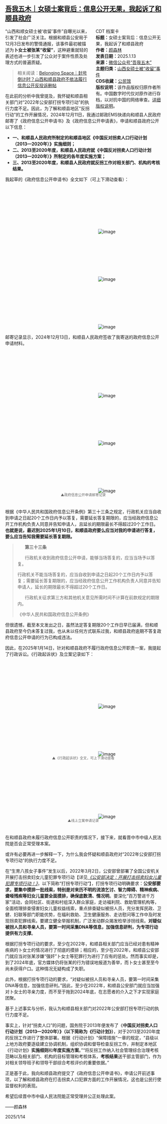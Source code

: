 <!--1737225046000-->
[吾我五木｜女硕士案背后：信息公开无果，我起诉了和顺县政府](https://chinadigitaltimes.net/chinese/715192.html)
------

<div style="width:42%;float:right;padding-left:20px"><div class="su-spoiler su-spoiler-style-fancy su-spoiler-icon-chevron-circle" data-scroll-offset="0" data-anchor-in-url="no"><div class="su-spoiler-title" tabindex="0" role="button"><span class="su-spoiler-icon"></span>CDT 档案卡</div><div class="su-spoiler-content su-u-clearfix su-u-trim"><strong>标题：</strong>女硕士案背后：信息公开无果，我起诉了和顺县政府<br><strong>作者：</strong><a href="https://chinadigitaltimes.net/space/吾我五木" target="_blank">颜森林</a><br><strong>发表日期：</strong>2025.1.13<br><strong>来源：</strong><a href="https://web.archive.org/web/20250118164047/https://mp.weixin.qq.com/s/rRF0poO3mJtL2WdO5ZL66g" target="_blank">微信公众号“吾我五木”</a><br><strong>主题归类：</strong><a href="https://chinadigitaltimes.net/space/山西女硕士被“收留”事件" target="_blank">山西女硕士被“收留”事件</a><br><strong>CDS收藏：</strong><a href="https://chinadigitaltimes.net/space/%E5%85%AC%E6%B0%91%E9%A6%86" target="_blank" rel="noopener">公民馆</a><br><strong>版权说明：</strong>该作品版权归原作者所有。中国数字时代仅对原作进行存档，以对抗中国的网络审查。<a href="https://chinadigitaltimes.net/chinese/copyright">详细版权说明</a>。</div></div></div><p>“山西和顺女硕士被‘收留’事件”自曝光以来，引发了社会广泛关注。根据和顺县公安局于12月3日发布的警情通报，该事件最初被描述为<strong>卜女士被张某“收留”</strong>，这种避重就轻的表述也进一步引发了公众对于案件性质及处理方式的普遍质疑。</p><blockquote><p>相关阅读：<a href="https://chinadigitaltimes.net/chinese/715186.html" title="Belonging Space｜封号倒计时？山西和顺县政府不依法履行信息公开反投诉删帖">Belonging Space｜封号倒计时？山西和顺县政府不依法履行信息公开反投诉删帖</a></p></blockquote><p>在此前的分析中我曾提及，我怀疑和顺县相关部门对“2022年公安部打拐专项行动”的执行力度不足。因此，为了解和顺县地区“反拐行动”的工作开展情况，2024年12月11日，我通过邮政EMS快递向和顺县人民政府邮寄了《政府信息公开申请书》及《政府信息公开申请表》，申请和顺县政府公开以下信息：</p><ul><li><strong>一、和顺县人民政府所制定的和顺县地区《中国反对拐卖人口行动计划（2013—2020年）》实施细则；</strong></li><li><strong>二、2013至2020年度，和顺县人民政府就《中国反对拐卖人口行动计划（2013—2020年）》所制定的各年度实施方案；</strong></li><li><strong>三、2013至2020年度，和顺县人民政府就反拐工作对相关部门、机构的考核结果。</strong></li></ul><p>我起草的《政府信息公开申请书》全文如下（可上下滑动查看）：</p><p><img decoding="async" src="data:image/svg+xml,%3Csvg%20xmlns='http://www.w3.org/2000/svg'%20viewBox='0%200%200%200'%3E%3C/svg%3E" alt="image" data-lazy-src="https://chinadigitaltimes.net/chinese/files/2025/01/post-715192-678bdb2c59f78.png"><noscript><img decoding="async" src="https://chinadigitaltimes.net/chinese/files/2025/01/post-715192-678bdb2c59f78.png" alt="image"></noscript><br><img decoding="async" src="data:image/svg+xml,%3Csvg%20xmlns='http://www.w3.org/2000/svg'%20viewBox='0%200%200%200'%3E%3C/svg%3E" alt="image" data-lazy-src="https://chinadigitaltimes.net/chinese/files/2025/01/post-715192-678bdb2c6948c.png"><noscript><img decoding="async" src="https://chinadigitaltimes.net/chinese/files/2025/01/post-715192-678bdb2c6948c.png" alt="image"></noscript><br><img decoding="async" src="data:image/svg+xml,%3Csvg%20xmlns='http://www.w3.org/2000/svg'%20viewBox='0%200%200%200'%3E%3C/svg%3E" alt="image" data-lazy-src="https://chinadigitaltimes.net/chinese/files/2025/01/post-715192-678bdb2c74fde.png"><noscript><img decoding="async" src="https://chinadigitaltimes.net/chinese/files/2025/01/post-715192-678bdb2c74fde.png" alt="image"></noscript></p><p>邮寄记录显示，2024年12月13日，和顺县人民政府签收了我寄送的政府信息公开申请材料。</p><p><img decoding="async" src="data:image/svg+xml,%3Csvg%20xmlns='http://www.w3.org/2000/svg'%20viewBox='0%200%200%200'%3E%3C/svg%3E" alt="image" data-lazy-src="https://chinadigitaltimes.net/chinese/files/2025/01/post-715192-678bdb2c7d76f."><noscript><img decoding="async" src="https://chinadigitaltimes.net/chinese/files/2025/01/post-715192-678bdb2c7d76f." alt="image"></noscript><br><img decoding="async" src="data:image/svg+xml,%3Csvg%20xmlns='http://www.w3.org/2000/svg'%20viewBox='0%200%200%200'%3E%3C/svg%3E" alt="image" data-lazy-src="https://chinadigitaltimes.net/chinese/files/2025/01/post-715192-678bdb2c845bc."><noscript><img decoding="async" src="https://chinadigitaltimes.net/chinese/files/2025/01/post-715192-678bdb2c845bc." alt="image"></noscript><br><img decoding="async" src="data:image/svg+xml,%3Csvg%20xmlns='http://www.w3.org/2000/svg'%20viewBox='0%200%200%200'%3E%3C/svg%3E" alt="image" data-lazy-src="https://chinadigitaltimes.net/chinese/files/2025/01/post-715192-678bdb2c8d02a."><noscript><img decoding="async" src="https://chinadigitaltimes.net/chinese/files/2025/01/post-715192-678bdb2c8d02a." alt="image"></noscript></p><span style="font-size: 0.8em;color: #666;display: block;text-align: center;margin-bottom:32px; margin-top: -20px;line-height:22px;">▲政府信息公开申请邮寄记录</span><p>根据《中华人民共和国政府信息公开条例》第三十三条之规定，行政机关应当自收到申请之日起20个工作日内予以答复，需要延长答复期限的，应当经政府信息公开工作机构负责人同意并告知申请人，且延长的期限最长不得超过20个工作日。<strong>也就是说，最迟到2025年1月10日，和顺县政府要么应当对我的申请进行答复，要么应当告知我需要延长答复期限。</strong></p><blockquote><p>&nbsp; &nbsp; &nbsp; <strong>第三十三条</strong></p><p>&nbsp; &nbsp; &nbsp; 行政机关收到政府信息公开申请，能够当场答复的，应当当场予以答复。</p><p>行政机关不能当场答复的，应当自收到申请之日起20个工作日内予以答复；需要延长答复期限的，应当经政府信息公开工作机构负责人同意并告知申请人，延长的期限最长不得超过20个工作日。</p><p>&nbsp; &nbsp; &nbsp; 行政机关征求第三方和其他机关意见所需时间不计算在前款规定的期限内。</p><p>《中华人民共和国政府信息公开条例》</p></blockquote><p>但很遗憾，截至本文发出之日，虽然法定答复期限20个工作日早已届满，但和顺县政府至今仍未答复过我，也从未以任何方式联系过我，和顺县政府逾期不答复政府信息公开申请的行为已构成违法。</p><p>因此，在2025年1月14日，针对和顺县政府不履行政府信息公开职责一案，我提起了行政诉讼。《行政起诉状》及立案记录如下：</p><p><img decoding="async" src="data:image/svg+xml,%3Csvg%20xmlns='http://www.w3.org/2000/svg'%20viewBox='0%200%200%200'%3E%3C/svg%3E" alt="image" data-lazy-src="https://chinadigitaltimes.net/chinese/files/2025/01/post-715192-678bdb2c9aa32.png"><noscript><img decoding="async" src="https://chinadigitaltimes.net/chinese/files/2025/01/post-715192-678bdb2c9aa32.png" alt="image"></noscript><br><img decoding="async" src="data:image/svg+xml,%3Csvg%20xmlns='http://www.w3.org/2000/svg'%20viewBox='0%200%200%200'%3E%3C/svg%3E" alt="image" data-lazy-src="https://chinadigitaltimes.net/chinese/files/2025/01/post-715192-678bdb2ca7ad8.png"><noscript><img decoding="async" src="https://chinadigitaltimes.net/chinese/files/2025/01/post-715192-678bdb2ca7ad8.png" alt="image"></noscript></p><span style="font-size: 0.8em;color: #666;display: block;text-align: center;margin-bottom:32px; margin-top: -20px;line-height:22px;">▲《行政起诉状》全文，可上下滑动查看</span><p><img decoding="async" src="data:image/svg+xml,%3Csvg%20xmlns='http://www.w3.org/2000/svg'%20viewBox='0%200%200%200'%3E%3C/svg%3E" alt="image" data-lazy-src="https://chinadigitaltimes.net/chinese/files/2025/01/post-715192-678bdb2cb002f."><noscript><img decoding="async" src="https://chinadigitaltimes.net/chinese/files/2025/01/post-715192-678bdb2cb002f." alt="image"></noscript></p><span style="font-size: 0.8em;color: #666;display: block;text-align: center;margin-bottom:32px; margin-top: -20px;line-height:22px;">▲线上立案申请记录</span><p>在和顺县政府未履行政府信息公开职责的情况下，接下来，就看晋中市中级人民法院是否会正常受理本案。</p><p>或许有必要再进一步解释一下，为什么我会怀疑和顺县政府对“2022年公安部打拐专项行动”的执行力度不足。</p><p>在“生育八孩女子事件”发生以后，2022年3月2日，公安部曾部署了全国公安机关开展打击拐卖妇女儿童犯罪专项行动【详见<a href="https://mp.weixin.qq.com/s?__biz=MzAwMzMxMDUxNg==\&amp;mid=2650313563\&amp;idx=1\&amp;sn=7e5cb5e0f4e64e41a9a8c0f8c77f1061\&amp;scene=21#wechat_redirect"><em>《公安部决定：开展打击拐卖妇女儿童犯罪专项行动！》</em></a>，以下简称“打拐专项行动”】，打拐专项行动明确要求：<strong>公安部要求，要集中摸排一批线索，特别是对来历不明的流浪乞讨、智力障碍、精神疾病、聋哑残疾等妇女儿童要全面摸排，确保底数清、情况明</strong>。要深化“百万警进千万家”活动，会同社区、街道和村组深入群众家庭，走访福利院、救助管理机构等，全面梳理排查侵害妇女儿童权益线索，重点排查疑似被拐人员，充分发挥民政、卫健、妇联等部门职能优势，在福利救助、卫生健康服务、走访慰问等工作中及时发现拐卖犯罪线索。要建立健全举报机制，广泛发动群众揭发检举涉拐线索。<strong>对疑似被拐人员和寻亲人员，要第一时间采集DNA等信息，加强信息研判，为专项行动提供有力支撑</strong>。</p><p>根据打拐专项行动的要求，至少在2022年，和顺县相关部门应当已经对患有精神疾病的卜女士的情况进行了彻底的摸排；相应的，至少在2022年，和顺县公安部门就应当对张某涉嫌“强奸”卜女士等犯罪行为进行了应有的惩处。然而事实却是，到了2024年底，官方媒体仍将张某的行为错误地报道为善举，而卜女士甚至至今尚未获得户口。这种情况无疑构成了失职。</p><p>此外，根据打拐专项行动的要求，“对疑似被拐人员和寻亲人员，要第一时间采集DNA等信息，加强信息研判。”因此，至少在2022年，和顺县公安部门就应当加强对卜女士的寻亲力度，而不至于拖到2024年底，在志愿者的介入之下才实现家庭团聚。</p><p>基于上述事实与分析，我认为和顺县相关部门对2022年公安部打拐专项行动的执行力度不足。</p><p>事实上，针对“拐卖人口”的问题，国务院于2013年便发布了《<strong>中国反对拐卖人口行动计划（2013—2020年）》（以下简称为《行动计划》）</strong>，对于2013至2020年度的反拐工作进行了整体部署。根据《行动计划》“保障措施”一章的规定，“县级以上地方政府要逐级建立协调机制，组织协调和督导检查反拐工作，并制定本地区《行动计划》<strong>实施细则</strong>和<strong>年度实施方案</strong>。”“将反拐工作纳入社会管理综合治理考核范畴以及相关部门、机构的目标管理和考核体系，<strong>考核结果</strong>送干部主管部门，作为对相关领导班子和领导干部综合考核评价的重要依据。”</p><p>正是基于此，我向和顺县政府提交了《政府信息公开申请书》，申请公开前述事项，以了解和顺县政府在打击拐卖人口犯罪方面的工作开展情况，这也是公民行使监督权利的表现。</p><p>希望后续晋中市中级人民法院能正常受理并公正处理此案。</p><p>——颜森林</p><p>2025/1/14</p><div class="addtoany_share_save_container addtoany_content addtoany_content_bottom"><div class="a2a_kit a2a_kit_size_32 addtoany_list" data-a2a-url="https://chinadigitaltimes.net/chinese/715192.html" data-a2a-title="吾我五木｜女硕士案背后：信息公开无果，我起诉了和顺县政府"><a class="a2a_button_facebook" href="https://www.addtoany.com/add_to/facebook?linkurl=https%3A%2F%2Fchinadigitaltimes.net%2Fchinese%2F715192.html&amp;linkname=%E5%90%BE%E6%88%91%E4%BA%94%E6%9C%A8%EF%BD%9C%E5%A5%B3%E7%A1%95%E5%A3%AB%E6%A1%88%E8%83%8C%E5%90%8E%EF%BC%9A%E4%BF%A1%E6%81%AF%E5%85%AC%E5%BC%80%E6%97%A0%E6%9E%9C%EF%BC%8C%E6%88%91%E8%B5%B7%E8%AF%89%E4%BA%86%E5%92%8C%E9%A1%BA%E5%8E%BF%E6%94%BF%E5%BA%9C" title="Facebook" rel="nofollow noopener" target="_blank"></a><a class="a2a_button_twitter" href="https://www.addtoany.com/add_to/twitter?linkurl=https%3A%2F%2Fchinadigitaltimes.net%2Fchinese%2F715192.html&amp;linkname=%E5%90%BE%E6%88%91%E4%BA%94%E6%9C%A8%EF%BD%9C%E5%A5%B3%E7%A1%95%E5%A3%AB%E6%A1%88%E8%83%8C%E5%90%8E%EF%BC%9A%E4%BF%A1%E6%81%AF%E5%85%AC%E5%BC%80%E6%97%A0%E6%9E%9C%EF%BC%8C%E6%88%91%E8%B5%B7%E8%AF%89%E4%BA%86%E5%92%8C%E9%A1%BA%E5%8E%BF%E6%94%BF%E5%BA%9C" title="Twitter" rel="nofollow noopener" target="_blank"></a><a class="a2a_button_telegram" href="https://www.addtoany.com/add_to/telegram?linkurl=https%3A%2F%2Fchinadigitaltimes.net%2Fchinese%2F715192.html&amp;linkname=%E5%90%BE%E6%88%91%E4%BA%94%E6%9C%A8%EF%BD%9C%E5%A5%B3%E7%A1%95%E5%A3%AB%E6%A1%88%E8%83%8C%E5%90%8E%EF%BC%9A%E4%BF%A1%E6%81%AF%E5%85%AC%E5%BC%80%E6%97%A0%E6%9E%9C%EF%BC%8C%E6%88%91%E8%B5%B7%E8%AF%89%E4%BA%86%E5%92%8C%E9%A1%BA%E5%8E%BF%E6%94%BF%E5%BA%9C" title="Telegram" rel="nofollow noopener" target="_blank"></a><a class="a2a_button_reddit" href="https://www.addtoany.com/add_to/reddit?linkurl=https%3A%2F%2Fchinadigitaltimes.net%2Fchinese%2F715192.html&amp;linkname=%E5%90%BE%E6%88%91%E4%BA%94%E6%9C%A8%EF%BD%9C%E5%A5%B3%E7%A1%95%E5%A3%AB%E6%A1%88%E8%83%8C%E5%90%8E%EF%BC%9A%E4%BF%A1%E6%81%AF%E5%85%AC%E5%BC%80%E6%97%A0%E6%9E%9C%EF%BC%8C%E6%88%91%E8%B5%B7%E8%AF%89%E4%BA%86%E5%92%8C%E9%A1%BA%E5%8E%BF%E6%94%BF%E5%BA%9C" title="Reddit" rel="nofollow noopener" target="_blank"></a><a class="a2a_button_whatsapp" href="https://www.addtoany.com/add_to/whatsapp?linkurl=https%3A%2F%2Fchinadigitaltimes.net%2Fchinese%2F715192.html&amp;linkname=%E5%90%BE%E6%88%91%E4%BA%94%E6%9C%A8%EF%BD%9C%E5%A5%B3%E7%A1%95%E5%A3%AB%E6%A1%88%E8%83%8C%E5%90%8E%EF%BC%9A%E4%BF%A1%E6%81%AF%E5%85%AC%E5%BC%80%E6%97%A0%E6%9E%9C%EF%BC%8C%E6%88%91%E8%B5%B7%E8%AF%89%E4%BA%86%E5%92%8C%E9%A1%BA%E5%8E%BF%E6%94%BF%E5%BA%9C" title="WhatsApp" rel="nofollow noopener" target="_blank"></a><a class="a2a_button_email" href="https://www.addtoany.com/add_to/email?linkurl=https%3A%2F%2Fchinadigitaltimes.net%2Fchinese%2F715192.html&amp;linkname=%E5%90%BE%E6%88%91%E4%BA%94%E6%9C%A8%EF%BD%9C%E5%A5%B3%E7%A1%95%E5%A3%AB%E6%A1%88%E8%83%8C%E5%90%8E%EF%BC%9A%E4%BF%A1%E6%81%AF%E5%85%AC%E5%BC%80%E6%97%A0%E6%9E%9C%EF%BC%8C%E6%88%91%E8%B5%B7%E8%AF%89%E4%BA%86%E5%92%8C%E9%A1%BA%E5%8E%BF%E6%94%BF%E5%BA%9C" title="Email" rel="nofollow noopener" target="_blank"></a><a class="a2a_button_copy_link" href="https://www.addtoany.com/add_to/copy_link?linkurl=https%3A%2F%2Fchinadigitaltimes.net%2Fchinese%2F715192.html&amp;linkname=%E5%90%BE%E6%88%91%E4%BA%94%E6%9C%A8%EF%BD%9C%E5%A5%B3%E7%A1%95%E5%A3%AB%E6%A1%88%E8%83%8C%E5%90%8E%EF%BC%9A%E4%BF%A1%E6%81%AF%E5%85%AC%E5%BC%80%E6%97%A0%E6%9E%9C%EF%BC%8C%E6%88%91%E8%B5%B7%E8%AF%89%E4%BA%86%E5%92%8C%E9%A1%BA%E5%8E%BF%E6%94%BF%E5%BA%9C" title="Copy Link" rel="nofollow noopener" target="_blank"></a><a class="a2a_dd addtoany_share_save addtoany_share" href="https://www.addtoany.com/share"></a></div></div>
